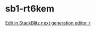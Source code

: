 # sb1-rt6kem

[Edit in StackBlitz next generation editor ⚡️](https://stackblitz.com/~/github.com/sir-ad/sb1-rt6kem)